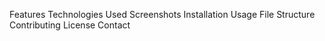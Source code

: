 Features
Technologies Used
Screenshots
Installation
Usage
File Structure
Contributing
License
Contact
